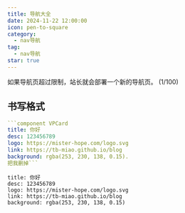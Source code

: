 ```yaml
---
title: 导航大全
date: 2024-11-22 12:00:00
icon: pen-to-square
category:
  - nav导航
tag:
  - nav导航
star: true
---
```

如果导航页超过限制，站长就会部署一个新的导航页。
(1/100)
## 书写格式

``` yaml
```component VPCard
title: 你好
desc: 123456789
logo: https://mister-hope.com/logo.svg
link: https://tb-miao.github.io/blog
background: rgba(253, 230, 138, 0.15).
把我删掉```
```

```component VPCard
title: 你好
desc: 123456789
logo: https://mister-hope.com/logo.svg
link: https://tb-miao.github.io/blog
background: rgba(253, 230, 138, 0.15)
```